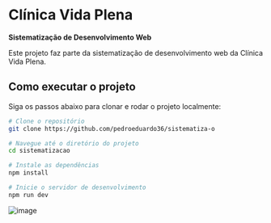 # Clínica Vida Plena
**Sistematização de Desenvolvimento Web**

Este projeto faz parte da sistematização de desenvolvimento web da Clínica Vida Plena.

## Como executar o projeto

Siga os passos abaixo para clonar e rodar o projeto localmente:

```bash
# Clone o repositório
git clone https://github.com/pedroeduardo36/sistematiza-o

# Navegue até o diretório do projeto
cd sistematizacao

# Instale as dependências
npm install

# Inicie o servidor de desenvolvimento
npm run dev
```

![image](https://github.com/user-attachments/assets/f5284900-fd10-4f06-8de3-5b1018ed82f5)
